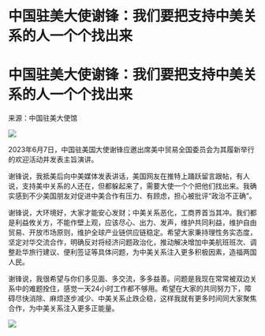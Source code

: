 # 中国驻美大使谢锋：我们要把支持中美关系的人一个个找出来

# 中国驻美大使谢锋：我们要把支持中美关系的人一个个找出来

来源：中国驻美大使馆

![](https://inews.gtimg.com/om_bt/Oj2jbjHgaiVlCY_4Zs2t7fZKXZfo4rbfpLB6TmusO1JIEAA/1000)

2023年6月7日，中国驻美国大使谢锋应邀出席美中贸易全国委员会为其履新举行的欢迎活动并发表主旨演讲。

谢锋说，我抵美后向中美媒体发表讲话，美国网友在推特上踊跃留言跟帖，有人说，支持美中关系的人还在，但都躲起来了，需要大使一个个把他们找出来。我确实感到不少美国朋友对促进中美合作有压力、有顾虑，担心被批评“政治不正确”。

谢锋说，大环境好，大家才能安心发财；中美关系恶化，工商界首当其冲。我们都是利益攸关方，不能作壁上观，应该尽心、出力、发声，维护共同利益，维护自由贸易、开放市场原则，维护全球产业链供应链稳定。希望大家秉持理性务实态度，坚定对华交流合作，明确反对将经济问题政治化，推动解决增加中美航班班次、调整赴华旅行建议、便利签证等具体问题，为中美关系注入更多积极因素，造福两国人民。

谢锋说，我很希望与你们多见面、多交流，多多益善。问题是我现在常常被双边关系中的难题拴住，感觉一天24小时工作都不够用。希望在大家的共同努力下，障碍尽快消除、麻烦逐步减少、中美关系止跌企稳，这样我就有更多时间同大家聚焦合作，为中美关系注入更多正能量。

![](https://inews.gtimg.com/om_bt/OjhsKaGZItmrwmCYs1OoJbjPYNZ2WNtFicP7j1BvcYSSwAA/1000)

